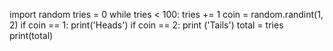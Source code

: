 import random
tries = 0
while tries < 100:
    tries += 1
    coin = random.randint(1, 2)
   if coin == 1:
        print('Heads')
    if coin == 2:
        print ('Tails')
total = tries
print(total)

